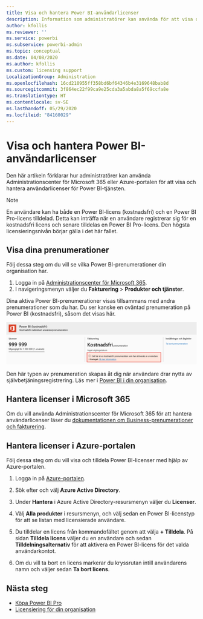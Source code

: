 ```yaml
---
title: Visa och hantera Power BI-användarlicenser
description: Information som administratörer kan använda för att visa och hantera Power BI-användarlicenser i sin organisation.
author: kfollis
ms.reviewer: ''
ms.service: powerbi
ms.subservice: powerbi-admin
ms.topic: conceptual
ms.date: 04/08/2020
ms.author: kfollis
ms.custom: licensing support
LocalizationGroup: Administration
ms.openlocfilehash: 16cd210955ff358bd6bf64346b4e3169648bab8d
ms.sourcegitcommit: 3f864ec22f99ca9e25cda3a5abda8a5f69ccfa8e
ms.translationtype: HT
ms.contentlocale: sv-SE
ms.lasthandoff: 05/29/2020
ms.locfileid: "84160029"
---
```

# <a name="view-and-manage-power-bi-user-licenses"></a>Visa och hantera Power BI-användarlicenser

Den här artikeln förklarar hur administratörer kan använda Administrationscenter för Microsoft 365 eller Azure-portalen för att visa och hantera användarlicenser för Power BI-tjänsten.

> [!NOTE]
>
>En användare kan ha både en Power BI-licens (kostnadsfri) och en Power BI Pro-licens tilldelad. Detta kan inträffa när en användare registrerar sig för en kostnadsfri licens och senare tilldelas en Power BI Pro-licens. Den högsta licensieringsnivån börjar gälla i det här fallet.
>

## <a name="view-your-subscriptions"></a>Visa dina prenumerationer

Följ dessa steg om du vill se vilka Power BI-prenumerationer din organisation har.

1. Logga in på [Administrationscenter för Microsoft 365](https://admin.microsoft.com).
2. I navigeringsmenyn väljer du **Fakturering** > **Produkter och tjänster**.

Dina aktiva Power BI-prenumerationer visas tillsammans med andra prenumerationer som du har. Du ser kanske en oväntad prenumeration på Power BI (kostnadsfri), såsom det visas här.

  ![Kostnadsfri användaraktiverad Power BI-prenumeration](media/service-admin-manage-licenses/power-bi-free-user-activated.png)

Den här typen av prenumeration skapas åt dig när användare drar nytta av självbetjäningsregistrering. Läs mer i [Power BI i din organisation](https://docs.microsoft.com/microsoft-365/admin/misc/power-bi-in-your-organization?view=o365-worldwide).

## <a name="manage-user-licenses-in-microsoft-365"></a>Hantera licenser i Microsoft 365

Om du vill använda Administrationscenter för Microsoft 365 för att hantera användarlicenser läser du [dokumentationen om Business-prenumerationer och fakturering](https://docs.microsoft.com/microsoft-365/commerce/?view=o365-worldwide).

## <a name="manage-user-licenses-in-azure-portal"></a>Hantera licenser i Azure-portalen

Följ dessa steg om du vill visa och tilldela Power BI-licenser med hjälp av Azure-portalen.

1. Logga in på [Azure-portalen](https://portal.azure.com).

2. Sök efter och välj **Azure Active Directory**.

3. Under **Hantera** i Azure Active Directory-resursmenyn väljer du **Licenser**.

4. Välj **Alla produkter** i resursmenyn, och välj sedan en Power BI-licenstyp för att se listan med licensierade användare.

5. Du tilldelar en licens från kommandofältet genom att välja **+ Tilldela**. På sidan **Tilldela licens** väljer du en användare och sedan **Tilldelningsalternativ** för att aktivera en Power BI-licens för det valda användarkontot.

6. Om du vill ta bort en licens markerar du kryssrutan intill användarens namn och väljer sedan **Ta bort licens**.

## <a name="next-steps"></a>Nästa steg

- [Köpa Power BI Pro](service-admin-purchasing-power-bi-pro.md)
- [Licensiering för din organisation](service-admin-licensing-organization.md)
